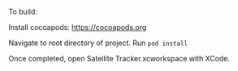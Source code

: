 To build:

Install cocoapods: https://cocoapods.org

Navigate to root directory of project.  Run `pod install`

Once completed, open Satellite Tracker.xcworkspace with XCode.
